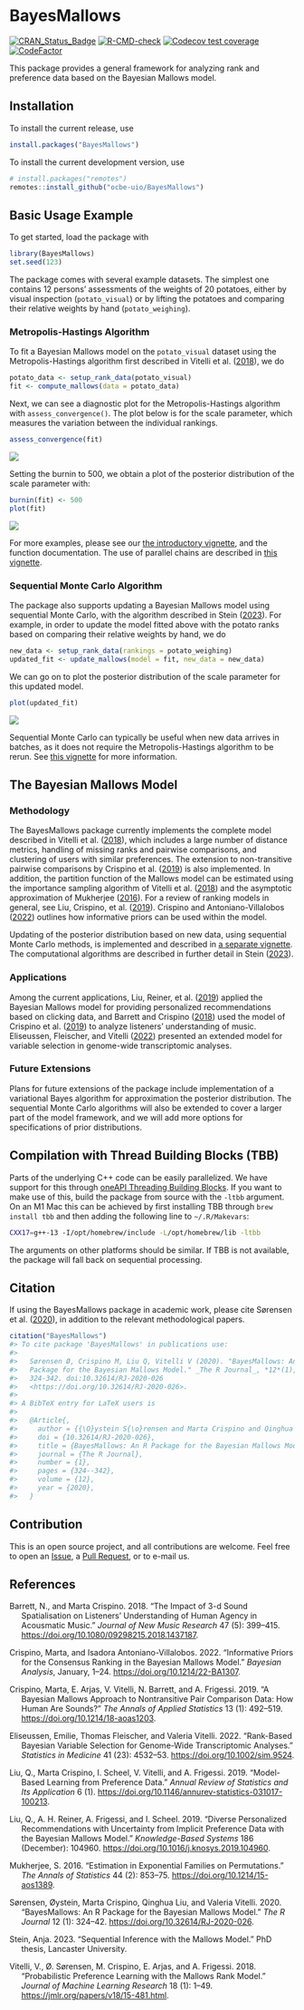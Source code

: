 
<!-- README.md is generated from README.Rmd. Please edit that file -->

# BayesMallows

[![CRAN_Status_Badge](http://www.r-pkg.org/badges/version/BayesMallows)](https://cran.r-project.org/package=BayesMallows)
[![R-CMD-check](https://github.com/ocbe-uio/BayesMallows/workflows/R-CMD-check/badge.svg)](https://github.com/ocbe-uio/BayesMallows/actions)
[![Codecov test
coverage](https://codecov.io/gh/ocbe-uio/BayesMallows/branch/master/graph/badge.svg)](https://app.codecov.io/gh/ocbe-uio/BayesMallows?branch=master)
[![CodeFactor](https://www.codefactor.io/repository/github/ocbe-uio/bayesmallows/badge/master)](https://www.codefactor.io/repository/github/ocbe-uio/bayesmallows/overview/master)

This package provides a general framework for analyzing rank and
preference data based on the Bayesian Mallows model.

## Installation

To install the current release, use

``` r
install.packages("BayesMallows")
```

To install the current development version, use

``` r
# install.packages("remotes")
remotes::install_github("ocbe-uio/BayesMallows")
```

## Basic Usage Example

To get started, load the package with

``` r
library(BayesMallows)
set.seed(123)
```

The package comes with several example datasets. The simplest one
contains 12 persons’ assessments of the weights of 20 potatoes, either
by visual inspection (`potato_visual`) or by lifting the potatoes and
comparing their relative weights by hand (`potato_weighing`).

### Metropolis-Hastings Algorithm

To fit a Bayesian Mallows model on the `potato_visual` dataset using the
Metropolis-Hastings algorithm first described in Vitelli et al.
([2018](#ref-vitelli2018)), we do

``` r
potato_data <- setup_rank_data(potato_visual)
fit <- compute_mallows(data = potato_data)
```

Next, we can see a diagnostic plot for the Metropolis-Hastings algorithm
with `assess_convergence()`. The plot below is for the scale parameter,
which measures the variation between the individual rankings.

``` r
assess_convergence(fit)
```

![](man/figures/README-unnamed-chunk-5-1.png)<!-- -->

Setting the burnin to 500, we obtain a plot of the posterior
distribution of the scale parameter with:

``` r
burnin(fit) <- 500
plot(fit)
```

![](man/figures/README-unnamed-chunk-6-1.png)<!-- -->

For more examples, please see our [the introductory
vignette](https://ocbe-uio.github.io/BayesMallows/articles/BayesMallows.html),
and the function documentation. The use of parallel chains are described
in [this
vignette](https://ocbe-uio.github.io/BayesMallows/articles/parallel_chains.html).

### Sequential Monte Carlo Algorithm

The package also supports updating a Bayesian Mallows model using
sequential Monte Carlo, with the algorithm described in Stein
([2023](#ref-steinSequentialInferenceMallows2023)). For example, in
order to update the model fitted above with the potato ranks based on
comparing their relative weights by hand, we do

``` r
new_data <- setup_rank_data(rankings = potato_weighing)
updated_fit <- update_mallows(model = fit, new_data = new_data)
```

We can go on to plot the posterior distribution of the scale parameter
for this updated model.

``` r
plot(updated_fit)
```

![](man/figures/README-unnamed-chunk-8-1.png)<!-- -->

Sequential Monte Carlo can typically be useful when new data arrives in
batches, as it does not require the Metropolis-Hastings algorithm to be
rerun. See [this
vignette](https://ocbe-uio.github.io/BayesMallows/articles/SMC-Mallows.html)
for more information.

## The Bayesian Mallows Model

### Methodology

The BayesMallows package currently implements the complete model
described in Vitelli et al. ([2018](#ref-vitelli2018)), which includes a
large number of distance metrics, handling of missing ranks and pairwise
comparisons, and clustering of users with similar preferences. The
extension to non-transitive pairwise comparisons by Crispino et al.
([2019](#ref-crispino2019)) is also implemented. In addition, the
partition function of the Mallows model can be estimated using the
importance sampling algorithm of Vitelli et al.
([2018](#ref-vitelli2018)) and the asymptotic approximation of Mukherjee
([2016](#ref-mukherjee2016)). For a review of ranking models in general,
see Liu, Crispino, et al. ([2019](#ref-liu2019)). Crispino and
Antoniano-Villalobos ([2022](#ref-crispino2022)) outlines how
informative priors can be used within the model.

Updating of the posterior distribution based on new data, using
sequential Monte Carlo methods, is implemented and described in [a
separate
vignette](https://ocbe-uio.github.io/BayesMallows/articles/SMC-Mallows.html).
The computational algorithms are described in further detail in Stein
([2023](#ref-steinSequentialInferenceMallows2023)).

### Applications

Among the current applications, Liu, Reiner, et al.
([2019](#ref-liu2019b)) applied the Bayesian Mallows model for providing
personalized recommendations based on clicking data, and Barrett and
Crispino ([2018](#ref-barrett2018)) used the model of Crispino et al.
([2019](#ref-crispino2019)) to analyze listeners’ understanding of
music. Eliseussen, Fleischer, and Vitelli
([2022](#ref-eliseussenRankbasedBayesianVariable2022)) presented an
extended model for variable selection in genome-wide transcriptomic
analyses.

### Future Extensions

Plans for future extensions of the package include implementation of a
variational Bayes algorithm for approximation the posterior
distribution. The sequential Monte Carlo algorithms will also be
extended to cover a larger part of the model framework, and we will add
more options for specifications of prior distributions.

## Compilation with Thread Building Blocks (TBB)

Parts of the underlying C++ code can be easily parallelized. We have
support for this through [oneAPI Threading Building
Blocks](https://github.com/oneapi-src/oneTBB). If you want to make use
of this, build the package from source with the `-ltbb` argument. On an
M1 Mac this can be achieved by first installing TBB through
`brew install tbb` and then adding the following line to
`~/.R/Makevars`:

``` sh
CXX17=g++-13 -I/opt/homebrew/include -L/opt/homebrew/lib -ltbb
```

The arguments on other platforms should be similar. If TBB is not
available, the package will fall back on sequential processing.

## Citation

If using the BayesMallows package in academic work, please cite Sørensen
et al. ([2020](#ref-sorensen2020)), in addition to the relevant
methodological papers.

``` r
citation("BayesMallows")
#> To cite package 'BayesMallows' in publications use:
#> 
#>   Sørensen Ø, Crispino M, Liu Q, Vitelli V (2020). "BayesMallows: An R
#>   Package for the Bayesian Mallows Model." _The R Journal_, *12*(1),
#>   324-342. doi:10.32614/RJ-2020-026
#>   <https://doi.org/10.32614/RJ-2020-026>.
#> 
#> A BibTeX entry for LaTeX users is
#> 
#>   @Article{,
#>     author = {{\O}ystein S{\o}rensen and Marta Crispino and Qinghua Liu and Valeria Vitelli},
#>     doi = {10.32614/RJ-2020-026},
#>     title = {BayesMallows: An R Package for the Bayesian Mallows Model},
#>     journal = {The R Journal},
#>     number = {1},
#>     pages = {324--342},
#>     volume = {12},
#>     year = {2020},
#>   }
```

## Contribution

This is an open source project, and all contributions are welcome. Feel
free to open an
[Issue](https://github.com/ocbe-uio/BayesMallows/issues), a [Pull
Request](https://github.com/ocbe-uio/BayesMallows/pulls), or to e-mail
us.

## References

<div id="refs" class="references csl-bib-body hanging-indent">

<div id="ref-barrett2018" class="csl-entry">

Barrett, N., and Marta Crispino. 2018. “The Impact of 3-d Sound
Spatialisation on Listeners’ Understanding of Human Agency in Acousmatic
Music.” *Journal of New Music Research* 47 (5): 399–415.
<https://doi.org/10.1080/09298215.2018.1437187>.

</div>

<div id="ref-crispino2022" class="csl-entry">

Crispino, Marta, and Isadora Antoniano-Villalobos. 2022. “Informative
Priors for the Consensus Ranking in the Bayesian Mallows Model.”
*Bayesian Analysis*, January, 1–24. <https://doi.org/10.1214/22-BA1307>.

</div>

<div id="ref-crispino2019" class="csl-entry">

Crispino, Marta, E. Arjas, V. Vitelli, N. Barrett, and A. Frigessi.
2019. “A Bayesian Mallows Approach to Nontransitive Pair Comparison
Data: How Human Are Sounds?” *The Annals of Applied Statistics* 13 (1):
492–519. <https://doi.org/10.1214/18-aoas1203>.

</div>

<div id="ref-eliseussenRankbasedBayesianVariable2022" class="csl-entry">

Eliseussen, Emilie, Thomas Fleischer, and Valeria Vitelli. 2022.
“Rank-Based Bayesian Variable Selection for Genome-Wide Transcriptomic
Analyses.” *Statistics in Medicine* 41 (23): 4532–53.
<https://doi.org/10.1002/sim.9524>.

</div>

<div id="ref-liu2019" class="csl-entry">

Liu, Q., Marta Crispino, I. Scheel, V. Vitelli, and A. Frigessi. 2019.
“Model-Based Learning from Preference Data.” *Annual Review of
Statistics and Its Application* 6 (1).
<https://doi.org/10.1146/annurev-statistics-031017-100213>.

</div>

<div id="ref-liu2019b" class="csl-entry">

Liu, Q., A. H. Reiner, A. Frigessi, and I. Scheel. 2019. “Diverse
Personalized Recommendations with Uncertainty from Implicit Preference
Data with the Bayesian Mallows Model.” *Knowledge-Based Systems* 186
(December): 104960. <https://doi.org/10.1016/j.knosys.2019.104960>.

</div>

<div id="ref-mukherjee2016" class="csl-entry">

Mukherjee, S. 2016. “Estimation in Exponential Families on
Permutations.” *The Annals of Statistics* 44 (2): 853–75.
<https://doi.org/10.1214/15-aos1389>.

</div>

<div id="ref-sorensen2020" class="csl-entry">

Sørensen, Øystein, Marta Crispino, Qinghua Liu, and Valeria Vitelli.
2020. “BayesMallows: An R Package for the Bayesian Mallows Model.” *The
R Journal* 12 (1): 324–42. <https://doi.org/10.32614/RJ-2020-026>.

</div>

<div id="ref-steinSequentialInferenceMallows2023" class="csl-entry">

Stein, Anja. 2023. “Sequential Inference with the Mallows Model.” PhD
thesis, Lancaster University.

</div>

<div id="ref-vitelli2018" class="csl-entry">

Vitelli, V., Ø. Sørensen, M. Crispino, E. Arjas, and A. Frigessi. 2018.
“Probabilistic Preference Learning with the Mallows Rank Model.”
*Journal of Machine Learning Research* 18 (1): 1–49.
<https://jmlr.org/papers/v18/15-481.html>.

</div>

</div>
